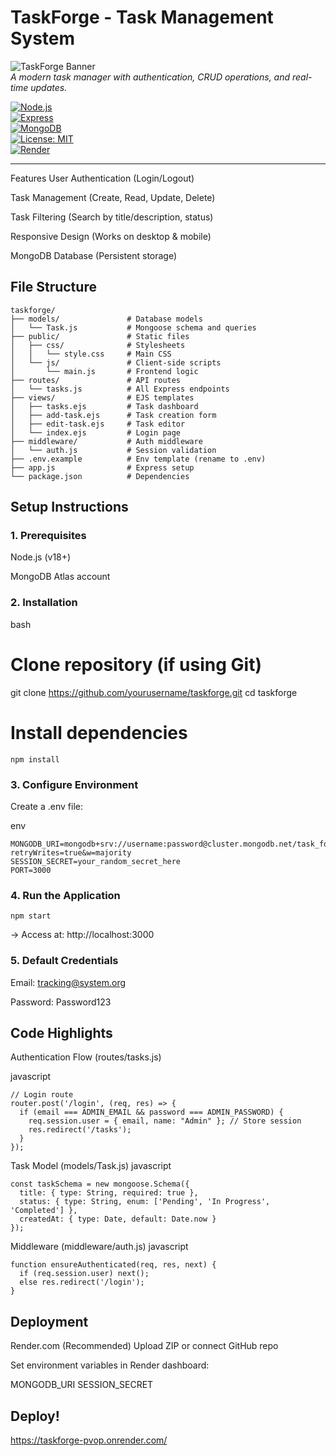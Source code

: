 # TaskForge - Task Management System  

![TaskForge Banner](https://via.placeholder.com/1200x400?text=TaskForge+Banner)  
*A modern task manager with authentication, CRUD operations, and real-time updates.*  

[![Node.js](https://img.shields.io/badge/Node.js-18%2B-339933?logo=node.js)](https://nodejs.org/)  
[![Express](https://img.shields.io/badge/Express-4.x-000000?logo=express)](https://expressjs.com/)  
[![MongoDB](https://img.shields.io/badge/MongoDB-Atlas-47A248?logo=mongodb)](https://www.mongodb.com/atlas)  
[![License: MIT](https://img.shields.io/badge/License-MIT-yellow.svg)](LICENSE)  
[![Render](https://img.shields.io/badge/Deployed_on-Render-5f45bb?logo=render)](https://render.com)  

---

Features
User Authentication (Login/Logout)

Task Management (Create, Read, Update, Delete)

Task Filtering (Search by title/description, status)

Responsive Design (Works on desktop & mobile)

MongoDB Database (Persistent storage)



## File Structure

```plaintext
taskforge/
├── models/               # Database models
│   └── Task.js           # Mongoose schema and queries
├── public/               # Static files
│   ├── css/              # Stylesheets
│   │   └── style.css     # Main CSS
│   └── js/               # Client-side scripts
│       └── main.js       # Frontend logic
├── routes/               # API routes
│   └── tasks.js          # All Express endpoints
├── views/                # EJS templates
│   ├── tasks.ejs         # Task dashboard
│   ├── add-task.ejs      # Task creation form
│   ├── edit-task.ejs     # Task editor
│   └── index.ejs         # Login page
├── middleware/           # Auth middleware
│   └── auth.js           # Session validation
├── .env.example          # Env template (rename to .env)
├── app.js                # Express setup
└── package.json          # Dependencies

```

## Setup Instructions

### 1. Prerequisites

Node.js (v18+)

MongoDB Atlas account


### 2. Installation
bash

# Clone repository (if using Git)
git clone https://github.com/yourusername/taskforge.git
cd taskforge

# Install dependencies
```
npm install
```

### 3. Configure Environment
Create a .env file:

env
```
MONGODB_URI=mongodb+srv://username:password@cluster.mongodb.net/task_forge?retryWrites=true&w=majority
SESSION_SECRET=your_random_secret_here
PORT=3000

```
### 4. Run the Application
```
npm start
```
→ Access at: http://localhost:3000


### 5. Default Credentials
Email: tracking@system.org

Password: Password123


## Code Highlights

Authentication Flow (routes/tasks.js)

javascript

```
// Login route
router.post('/login', (req, res) => {
  if (email === ADMIN_EMAIL && password === ADMIN_PASSWORD) {
    req.session.user = { email, name: "Admin" }; // Store session
    res.redirect('/tasks');
  }
});
```

Task Model (models/Task.js)
javascript

```
const taskSchema = new mongoose.Schema({
  title: { type: String, required: true },
  status: { type: String, enum: ['Pending', 'In Progress', 'Completed'] },
  createdAt: { type: Date, default: Date.now }
});
```

Middleware (middleware/auth.js)
javascript

```
function ensureAuthenticated(req, res, next) {
  if (req.session.user) next(); 
  else res.redirect('/login');
}
```

## Deployment
Render.com (Recommended)
Upload ZIP or connect GitHub repo

Set environment variables in Render dashboard:

MONGODB_URI
SESSION_SECRET

## Deploy!

https://taskforge-pvop.onrender.com/


